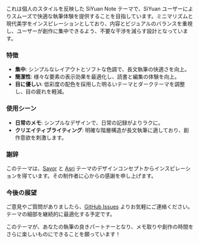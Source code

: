 これは個人のスタイルを反映した SiYuan Note テーマで、SiYuan ユーザーによりスムーズで快適な執筆体験を提供することを目指しています。ミニマリズムと現代美学をインスピレーションとしており、内容とビジュアルのバランスを重視し、ユーザーが創作に集中できるよう、不要な干渉を減らす設計となっています。

### 特徴

- **集中**: シンプルなレイアウトとソフトな色調で、長文執筆の快適さを向上。
- **簡潔性**: 様々な要素の表示効果を最適化し、読書と編集の体験を向上。
- **目に優しい**: 低彩度の配色を採用した明るいテーマとダークテーマを調整し、目の疲れを軽減。

### 使用シーン

- **日常のメモ**: シンプルなデザインで、日常の記録がよりラクに。
- **クリエイティブライティング**: 明確な階層構造が長文執筆に適しており、創作意欲を刺激します。

### 謝辞

このテーマは、[Savor](https://github.com/royc01/notion-theme) と [Asri](https://github.com/mustakshif/Asri) テーマのデザインコンセプトからインスピレーションを得ています。その制作者に心からの感謝を申し上げます。

### 今後の展望

ご意見やご質問がありましたら、[GitHub Issues](https://github.com/TCOTC/Whisper/issues) よりお気軽にご連絡ください。テーマの細部を継続的に最適化する予定です。

このテーマが、あなたの執筆の良きパートナーとなり、メモ取りや創作の時間をさらに楽しいものにできることを願っています！
